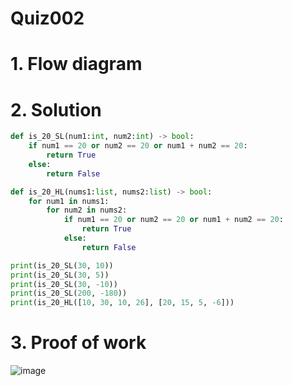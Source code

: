 # Quiz002

# 1. Flow diagram

# 2. Solution
```.py
def is_20_SL(num1:int, num2:int) -> bool:
    if num1 == 20 or num2 == 20 or num1 + num2 == 20:
        return True
    else:
        return False

def is_20_HL(nums1:list, nums2:list) -> bool:
    for num1 in nums1:
        for num2 in nums2:
            if num1 == 20 or num2 == 20 or num1 + num2 == 20:
                return True
            else:
                return False

print(is_20_SL(30, 10))
print(is_20_SL(30, 5))
print(is_20_SL(30, -10))
print(is_20_SL(200, -180))
print(is_20_HL([10, 30, 10, 26], [20, 15, 5, -6]))
```
# 3. Proof of work
![image](https://github.com/AntGra25/unit1-CS24/assets/142757981/79db66a0-e6da-4b41-813c-d9d778ba898a)
